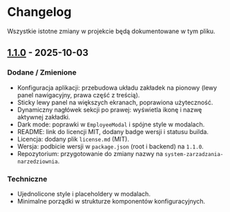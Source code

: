 # Changelog

Wszystkie istotne zmiany w projekcie będą dokumentowane w tym pliku.

## [1.1.0] - 2025-10-03

### Dodane / Zmienione
- Konfiguracja aplikacji: przebudowa układu zakładek na pionowy (lewy panel nawigacyjny, prawa część z treścią).
- Sticky lewy panel na większych ekranach, poprawiona użyteczność.
- Dynamiczny nagłówek sekcji po prawej: wyświetla ikonę i nazwę aktywnej zakładki.
- Dark mode: poprawki w `EmployeeModal` i spójne style w modalach.
- README: link do licencji MIT, dodany badge wersji i statusu builda.
- Licencja: dodany plik `license.md` (MIT).
- Wersja: podbicie wersji w `package.json` (root i backend) na `1.1.0`.
- Repozytorium: przygotowanie do zmiany nazwy na `system-zarzadzania-narzedziownia`.

### Techniczne
- Ujednolicone style i placeholdery w modalach.
- Minimalne porządki w strukturze komponentów konfiguracyjnych.

[1.1.0]: https://github.com/RexEtImperator/system-zarzadzania-narzedziownia/releases/tag/1.1.0